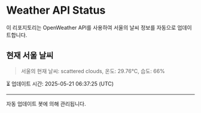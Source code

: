 
# Weather API Status

이 리포지토리는 OpenWeather API를 사용하여 서울의 날씨 정보를 자동으로 업데이트합니다.

## 현재 서울 날씨
> 서울의 현재 날씨: scattered clouds, 온도: 29.76°C, 습도: 66%

⏳ 업데이트 시간: 2025-05-21 06:37:25 (UTC)

---
자동 업데이트 봇에 의해 관리됩니다.
